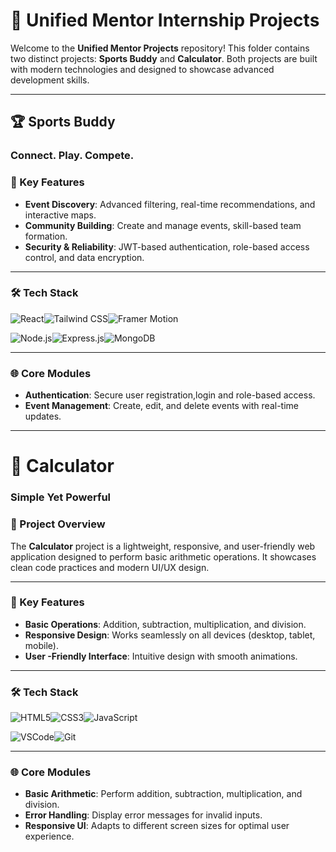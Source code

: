 # 🚀 Unified Mentor Internship Projects

Welcome to the **Unified Mentor Projects** repository! This folder contains two distinct projects: **Sports Buddy** and **Calculator**. Both projects are built with modern technologies and designed to showcase advanced development skills.

---

## 🏆 Sports Buddy

### Connect. Play. Compete.


### 🚀 Key Features

- **Event Discovery**: Advanced filtering, real-time recommendations, and interactive maps.
- **Community Building**: Create and manage events, skill-based team formation.
- **Security & Reliability**: JWT-based authentication, role-based access control, and data encryption.

---

### 🛠 Tech Stack

![React](https://img.shields.io/badge/React-18.3-61DAFB?style=for-the-badge&logo=react)![Tailwind CSS](https://img.shields.io/badge/Tailwind_CSS-3.3-06B6D4?style=for-the-badge&logo=tailwindcss)![Framer Motion](https://img.shields.io/badge/Framer_Motion-10.0-0055FF?style=for-the-badge&logo=framer)

![Node.js](https://img.shields.io/badge/Node.js-20.x-339933?style=for-the-badge&logo=nodedotjs)![Express.js](https://img.shields.io/badge/Express.js-4.18-000000?style=for-the-badge&logo=express)![MongoDB](https://img.shields.io/badge/MongoDB-6.0-47A248?style=for-the-badge&logo=mongodb)

---

### 🌐 Core Modules

- **Authentication**: Secure user registration,login and role-based access.
- **Event Management**: Create, edit, and delete events with real-time updates.

---

# 🧮 Calculator

### Simple Yet Powerful

### 🌟 Project Overview

The **Calculator** project is a lightweight, responsive, and user-friendly web application designed to perform basic arithmetic operations. It showcases clean code practices and modern UI/UX design.

---

### 🚀 Key Features

- **Basic Operations**: Addition, subtraction, multiplication, and division.
- **Responsive Design**: Works seamlessly on all devices (desktop, tablet, mobile).
- **User -Friendly Interface**: Intuitive design with smooth animations.

---

### 🛠 Tech Stack

![HTML5](https://img.shields.io/badge/HTML5-E34F26?style=for-the-badge&logo=html5&logoColor=white)![CSS3](https://img.shields.io/badge/CSS3-1572B6?style=for-the-badge&logo=css3&logoColor=white)![JavaScript](https://img.shields.io/badge/JavaScript-ES6-F7DF1E?style=for-the-badge&logo=javascript&logoColor=black)

![VSCode](https://img.shields.io/badge/VSCode-1.82-007ACC?style=for-the-badge&logo=visualstudiocode)![Git](https://img.shields.io/badge/Git-2.40-F05032?style=for-the-badge&logo=git&logoColor=white)

---

### 🌐 Core Modules

- **Basic Arithmetic**: Perform addition, subtraction, multiplication, and division.
- **Error Handling**: Display error messages for invalid inputs.
- **Responsive UI**: Adapts to different screen sizes for optimal user experience.


